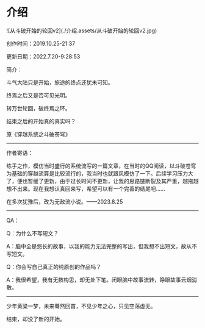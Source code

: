 # 介绍

<!--![穿越系统之斗破苍穹](./介绍.assets/穿越系统之斗破苍穹.png)<a>&nbsp;&nbsp;&nbsp;</a>![从斗破开始的轮回](./介绍.assets/从斗破开始的轮回.png)<a>&nbsp;&nbsp;&nbsp;</a>-->![从斗破开始的轮回v2](./介绍.assets/从斗破开始的轮回v2.jpg)

创作时间：2019.10.25-21:37

更新日期：2022.7.20-9:28:53

简介：

斗气大陆只是开始，旅途的终点还犹未可知。

终焉之后又是否可见光明。

转万世轮回，破终焉之环。

结束之后的开始真的真实吗？

原《穿越系统之斗破苍穹》

------

作者寄语：

练手之作，模仿当时盛行的系统流写的一篇文章，在当时的QQ阅读，以斗破苍穹为基础的穿越流算是比较流行的，我当时也就跟风模仿了一下。后续学习压力大了，便也暂缓了更新，由于过长时间不更新，让我的思路链断裂及其严重，越拖越想不出来。现在我想认真回来写，希望可以有一个完善的结尾吧……

在多次犹豫后，改为无敌流小说。——2023.8.25

------

QA：

Q：为什么不写短文？

A：脑中全是悠长的故事，以我的能力无法完整的写出，但我想不出短文，故从不写短文。

Q：你会写自己真正的纯原创的作品吗？

A：我很希望，我有无数构思，却无处下笔。闭眼脑中故事流转，睁眼故事云烟消散。

------

少年黄粱一梦，未来蓦然回首，不见少年之心，只见空荡虚无。

结束，却没了新的开始。

<!--借三尺明月，衔两袖青龙，轻剑快马恣意，携侣江湖同游！-->

